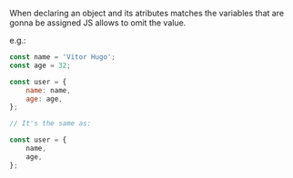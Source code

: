 When declaring an object and its atributes matches the variables that are gonna be assigned JS allows to omit the value.

e.g.:
```js
const name = 'Vitor Hugo';
const age = 32;

const user = {
	name: name,
	age: age,
};

// It's the same as:

const user = {
	name,
	age,
};
```

